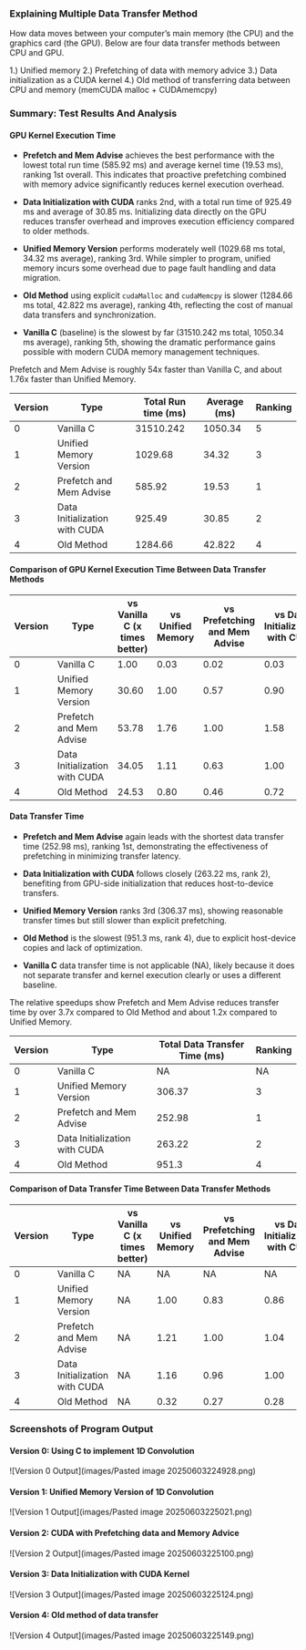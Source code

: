 ### Explaining Multiple Data Transfer Method ###
How data moves between your computer’s main memory (the CPU) and the graphics card (the GPU). Below are four data transfer methods between CPU and GPU.

1.) Unified memory
2.) Prefetching of data with memory advice
3.) Data initialization as a CUDA kernel
4.) Old method of transferring data between CPU and memory (memCUDA malloc + CUDAmemcpy)

### Summary: Test Results And Analysis ###
#### GPU Kernel Execution Time ####

- **Prefetch and Mem Advise** achieves the best performance with the lowest total run time (585.92 ms) and average kernel time (19.53 ms), ranking 1st overall. This indicates that proactive prefetching combined with memory advice significantly reduces kernel execution overhead.

- **Data Initialization with CUDA** ranks 2nd, with a total run time of 925.49 ms and average of 30.85 ms. Initializing data directly on the GPU reduces transfer overhead and improves execution efficiency compared to older methods.

- **Unified Memory Version** performs moderately well (1029.68 ms total, 34.32 ms average), ranking 3rd. While simpler to program, unified memory incurs some overhead due to page fault handling and data migration.

- **Old Method** using explicit `cudaMalloc` and `cudaMemcpy` is slower (1284.66 ms total, 42.822 ms average), ranking 4th, reflecting the cost of manual data transfers and synchronization.

- **Vanilla C** (baseline) is the slowest by far (31510.242 ms total, 1050.34 ms average), ranking 5th, showing the dramatic performance gains possible with modern CUDA memory management techniques.

Prefetch and Mem Advise is roughly 54x faster than Vanilla C, and about 1.76x faster than Unified Memory.

| Version | Type                          | Total Run time (ms) | Average (ms) | Ranking |
| ------- | ----------------------------- | ------------------- | ------------ | ------- |
| 0       | Vanilla C                     | 31510.242           | 1050.34      | 5       |
| 1       | Unified Memory Version        | 1029.68             | 34.32        | 3       |
| 2       | Prefetch and Mem Advise       | 585.92              | 19.53        | 1       |
| 3       | Data Initialization with CUDA | 925.49              | 30.85        | 2       |
| 4       | Old Method                    | 1284.66             | 42.822       | 4       |
#### Comparison of GPU Kernel Execution Time Between Data Transfer Methods ####
| Version | Type                         | vs Vanilla C (x times better) | vs Unified Memory | vs Prefetching and Mem Advise | vs Data Initialization with CUDA | vs Old Method |
|---------|------------------------------|-------------------------------|-------------------|------------------------------|----------------------------------|---------------|
| 0       | Vanilla C                    | 1.00                          | 0.03              | 0.02                         | 0.03                             | 0.04          |
| 1       | Unified Memory Version       | 30.60                         | 1.00              | 0.57                         | 0.90                             | 1.25          |
| 2       | Prefetch and Mem Advise      | 53.78                         | 1.76              | 1.00                         | 1.58                             | 2.19          |
| 3       | Data Initialization with CUDA | 34.05                       | 1.11              | 0.63                         | 1.00                             | 1.39          |
| 4       | Old Method                  | 24.53                         | 0.80              | 0.46                         | 0.72                             | 1.00          |

#### Data Transfer Time ####

- **Prefetch and Mem Advise** again leads with the shortest data transfer time (252.98 ms), ranking 1st, demonstrating the effectiveness of prefetching in minimizing transfer latency.

- **Data Initialization with CUDA** follows closely (263.22 ms, rank 2), benefiting from GPU-side initialization that reduces host-to-device transfers.

- **Unified Memory Version** ranks 3rd (306.37 ms), showing reasonable transfer times but still slower than explicit prefetching.

- **Old Method** is the slowest (951.3 ms, rank 4), due to explicit host-device copies and lack of optimization.

- **Vanilla C** data transfer time is not applicable (NA), likely because it does not separate transfer and kernel execution clearly or uses a different baseline.

The relative speedups show Prefetch and Mem Advise reduces transfer time by over 3.7x compared to Old Method and about 1.2x compared to Unified Memory.

| Version | Type                         | Total Data Transfer Time (ms) | Ranking |
|---------|------------------------------|-------------------------------|---------|
| 0       | Vanilla C                    | NA                            | NA      |
| 1       | Unified Memory Version       | 306.37                        | 3       |
| 2       | Prefetch and Mem Advise      | 252.98                        | 1       |
| 3       | Data Initialization with CUDA | 263.22                      | 2       |
| 4       | Old Method                  | 951.3                         | 4       |

#### Comparison of Data Transfer Time Between Data Transfer Methods ####
| Version | Type                         | vs Vanilla C (x times better) | vs Unified Memory | vs Prefetching and Mem Advise | vs Data Initialization with CUDA | vs Old Method |
|---------|------------------------------|-------------------------------|-------------------|------------------------------|----------------------------------|---------------|
| 0       | Vanilla C                    | NA                            | NA                | NA                           | NA                               | NA            |
| 1       | Unified Memory Version       | NA                            | 1.00              | 0.83                         | 0.86                             | 3.11          |
| 2       | Prefetch and Mem Advise      | NA                            | 1.21              | 1.00                         | 1.04                             | 3.76          |
| 3       | Data Initialization with CUDA | NA                          | 1.16              | 0.96                         | 1.00                             | 3.61          |
| 4       | Old Method                  | NA                            | 0.32              | 0.27                         | 0.28                             | 1.00          |

### Screenshots of Program Output ###
#### Version 0: Using C to implement 1D Convolution
![Version 0 Output](images/Pasted image 20250603224928.png)

#### Version 1: Unified Memory Version of 1D Convolution
![Version 1 Output](images/Pasted image 20250603225021.png)

#### Version 2: CUDA with Prefetching data and Memory Advice
![Version 2 Output](images/Pasted image 20250603225100.png)

#### Version 3: Data Initialization with CUDA Kernel
![Version 3 Output](images/Pasted image 20250603225124.png)

#### Version 4: Old method of data transfer
![Version 4 Output](images/Pasted image 20250603225149.png)
